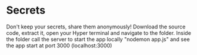 # Secrets
Don't keep your secrets, share them anonymously!
Download the source code, extract it, open your Hyper terminal and navigate to the folder. Inside the folder call the server to start the app locally "nodemon app.js" and see the app start at port 3000 (localhost:3000)
